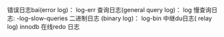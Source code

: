 错误日志bai(error log)： log-err
查询日志(general query log)： log
慢查询日志: -log-slow-queries
二进制日志 (binary log)： log-bin
中继du日志( relay log)
innodb 在线redo 日志